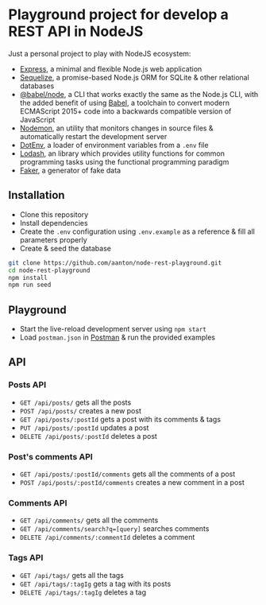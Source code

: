 # Playground project for develop a REST API in NodeJS

Just a personal project to play with NodeJS ecosystem:
- [Express](https://expressjs.com/), a minimal and flexible Node.js web application
- [Sequelize](https://sequelize.org/), a promise-based Node.js ORM for SQLite & other relational databases
- [@babel/node](https://babeljs.io/docs/en/next/babel-node.html), a CLI that works exactly the same as the Node.js CLI, with the added benefit of using [Babel](https://babeljs.io/), a toolchain to convert modern ECMAScript 2015+ code into a backwards compatible version of JavaScript
- [Nodemon](https://nodemon.io/), an utility that monitors changes in source files & automatically restart the development server
- [DotEnv](https://github.com/motdotla/dotenv), a loader of environment variables from a `.env` file
- [Lodash](https://lodash.com/), an library which provides utility functions for common programming tasks using the functional programming paradigm
- [Faker](http://marak.github.io/faker.js/), a generator of fake data

## Installation

- Clone this repository
- Install dependencies
- Create the `.env` configuration using `.env.example` as a reference & fill all parameters properly
- Create & seed the database

```bash
git clone https://github.com/aanton/node-rest-playground.git
cd node-rest-playground
npm install
npm run seed
```

## Playground

- Start the live-reload development server using `npm start`
- Load `postman.json` in [Postman](https://www.postman.com/) & run the provided examples

## API

### Posts API

- `GET /api/posts/` gets all the posts
- `POST /api/posts/` creates a new post
- `GET /api/posts/:postId` gets a post with its comments & tags
- `PUT /api/posts/:postId` updates a post
- `DELETE /api/posts/:postId` deletes a post

### Post's comments API

- `GET /api/posts/:postId/comments` gets all the comments of a post
- `POST /api/posts/:postId/comments` creates a new comment in a post

### Comments API

- `GET /api/comments/` gets all the comments
- `GET /api/comments/search?q=[query]` searches comments
- `DELETE /api/comments/:commentId` deletes a comment

### Tags API

- `GET /api/tags/` gets all the tags
- `GET /api/tags/:tagIg` gets a tag with its posts
- `DELETE /api/tags/:tagIg` deletes a tag

